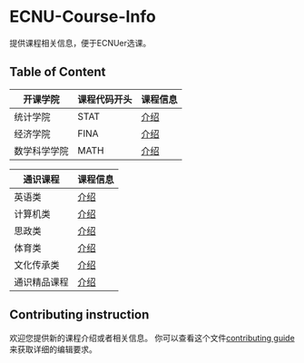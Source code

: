 # ECNU-Course-Info
提供课程相关信息，便于ECNUer选课。

## Table of Content
| 开课学院 | 课程代码开头 | 课程信息|
|--------|-------------|---------|
| 统计学院 | STAT | [介绍](info/STAT.md) |
| 经济学院 | FINA | [介绍](info/FINA.md) |
| 数学科学学院 | MATH | [介绍](info/MATH.md) |

| 通识课程 | 课程信息 |
|---------|---------|
| 英语类 | [介绍](info/COEN.md) |
| 计算机类 | [介绍](info/COMC.md) |
| 思政类 | [介绍](info/SZ.md) |
| 体育类 | [介绍](info/TY.md) |
| 文化传承类 | [介绍](info/WHCC.md) |
| 通识精品课程 | [介绍](info/TSJP.md) |
## Contributing instruction
欢迎您提供新的课程介绍或者相关信息。
你可以查看这个文件[contributing guide](https://github.com/AtomXT/ECNU-Course-Info/other/contributing-guide.md)来获取详细的编辑要求。
